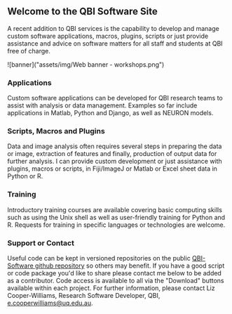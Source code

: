 ## Welcome to the QBI Software Site
A recent addition to QBI services is the capability to develop and manage custom software applications, macros, plugins, scripts or just provide assistance and advice on software matters for all staff and students at QBI free of charge.

![banner]("assets/img/Web banner - workshops.png")


### Applications
Custom software applications can be developed for QBI research teams to assist with analysis or data management.
Examples so far include applications in Matlab, Python and Django, as well as NEURON models.

### Scripts, Macros and Plugins
Data and image analysis often requires several steps in preparing the data or image, extraction of features and finally, production of output data for further analysis.  I can provide custom development or just assistance with plugins, macros or scripts, in Fiji/ImageJ or Matlab or Excel sheet data in Python or R.

### Training
Introductory training courses are available covering basic computing skills such as using the Unix shell as well as user-friendly training for Python and R.
Requests for training in specific languages or technologies are welcome.

### Support or Contact
Useful code can be kept in versioned repositories on the public [QBI-Software github repository](https://github.com/QBI-Software) so others may benefit.  If you have a good script or code package you'd like to share please contact me below to be added as a contributor.  Code access is available to all via the "Download" buttons available within each project. For further information, please contact Liz Cooper-Williams, Research Software Developer, QBI, [e.cooperwilliams@uq.edu.au](e.cooperwilliams@uq.edu.au).
